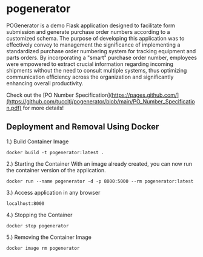 # pogenerator
POGenerator is a demo Flask application designed to facilitate form submission and generate purchase order numbers according to a customized schema. The purpose of developing this application was to effectively convey to management the significance of implementing a standardized purchase order numbering system for tracking equipment and parts orders. By incorporating a "smart" purchase order number, employees were empowered to extract crucial information regarding incoming shipments without the need to consult multiple systems, thus optimizing communication efficiency across the organization and significantly enhancing overall productivity.

Check out the [PO Number Specification](https://pages.github.com/](https://github.com/tuccitj/pogenerator/blob/main/PO_Number_Specification.pdf)
 for more details!

## Deployment and Removal Using Docker
1.) Build Container Image

    docker build -t pogenerator:latest .

2.) Starting the Container
    With an image already created, you can now run the container version of the application.

    docker run --name pogenerator -d -p 8000:5000 --rm pogenerator:latest

3.) Access application in any browser

    localhost:8000 

4.) Stopping the Container

    docker stop pogenerator

5.) Removing the Container Image

    docker image rm pogenerator
